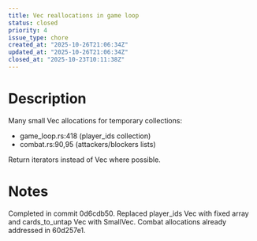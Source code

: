 ```yaml
---
title: Vec reallocations in game loop
status: closed
priority: 4
issue_type: chore
created_at: "2025-10-26T21:06:34Z"
updated_at: "2025-10-26T21:06:34Z"
closed_at: "2025-10-23T10:11:38Z"
---
```


# Description

Many small Vec allocations for temporary collections:
- game_loop.rs:418 (player_ids collection)
- combat.rs:90,95 (attackers/blockers lists)

Return iterators instead of Vec where possible.

# Notes

Completed in commit 0d6cdb50. Replaced player_ids Vec with fixed array and cards_to_untap Vec with SmallVec. Combat allocations already addressed in 60d257e1.
